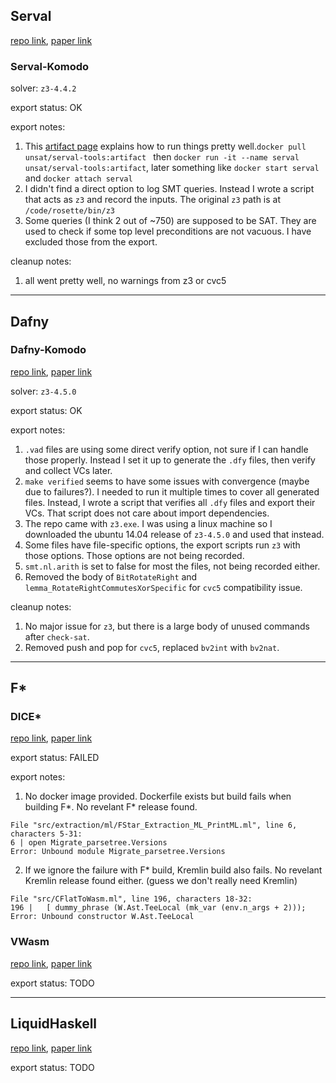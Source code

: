 ## Serval
[repo link](https://github.com/uw-unsat/serval-sosp19),
[paper link](https://unsat.cs.washington.edu/papers/nelson-serval.pdf)

### Serval-Komodo 

solver: `z3-4.4.2`

export status: OK

export notes:  
1. This [artifact page](https://unsat.cs.washington.edu/projects/serval/sosp19-artifact.html) explains how to run things pretty well.`docker pull unsat/serval-tools:artifact ` then `docker run -it --name serval unsat/serval-tools:artifact`, later something like `docker start serval` and `docker attach serval`
2. I didn't find a direct option to log SMT queries. Instead I wrote a script that acts as `z3` and record the inputs. The original `z3` path is at `/code/rosette/bin/z3`
3. Some queries (I think 2 out of ~750) are supposed to be SAT. They are used to check if some top level preconditions are not vacuous. I have excluded those from the export.

cleanup notes:
1. all went pretty well, no warnings from z3 or cvc5

----
## Dafny

### Dafny-Komodo

[repo link](https://github.com/microsoft/Komodo), 
[paper link](https://dl.acm.org/doi/10.1145/3132747.3132782)

solver: `z3-4.5.0`

export status: OK

export notes: 
1. `.vad` files are using some direct verify option, not sure if I can handle those properly. Instead I set it up to generate the `.dfy` files, then verify and collect VCs later.
2. `make verified` seems to have some issues with convergence (maybe due to failures?). I needed to run it multiple times to cover all generated files. Instead, I wrote a script that verifies all `.dfy` files and export their VCs. That script does not care about import dependencies. 
4. The repo came with `z3.exe`. I was using a linux machine so I downloaded the ubuntu 14.04 release of `z3-4.5.0` and used that instead.
5. Some files have file-specific options, the export scripts run `z3` with those options. Those options are not being recorded. 
6. `smt.nl.arith` is set to false for most the files, not being recorded either.
7. Removed the body of `BitRotateRight` and `lemma_RotateRightCommutesXorSpecific` for `cvc5` compatibility issue. 

cleanup notes:
1. No major issue for `z3`, but there is a large body of unused commands after `check-sat`. 
2. Removed push and pop for `cvc5`, replaced `bv2int` with `bv2nat`. 

----
## F*

### DICE*

[repo link](https://github.com/verified-HRoT/dice-star), 
[paper link](https://www.usenix.org/conference/usenixsecurity21/presentation/tao)

export status: FAILED

export notes:
1. No docker image provided. Dockerfile exists but build fails when building F*. No revelant F* release found. 
```
File "src/extraction/ml/FStar_Extraction_ML_PrintML.ml", line 6, characters 5-31:
6 | open Migrate_parsetree.Versions
Error: Unbound module Migrate_parsetree.Versions
```
2. If we ignore the failure with F* build, Kremlin build also fails. No revelant Kremlin release found either. (guess we don't really need Kremlin)
```
File "src/CFlatToWasm.ml", line 196, characters 18-32:
196 |   [ dummy_phrase (W.Ast.TeeLocal (mk_var (env.n_args + 2)));
Error: Unbound constructor W.Ast.TeeLocal
```

### VWasm
[repo link](https://github.com/secure-foundations/vWasm/),
[paper link](https://www.usenix.org/conference/usenixsecurity22/presentation/bosamiya)

export status: TODO

----
## LiquidHaskell

[repo link](https://github.com/ucsd-progsys/liquidhaskell),
[paper link](https://dl.acm.org/doi/pdf/10.1145/2633357.2633366)

export status: TODO

